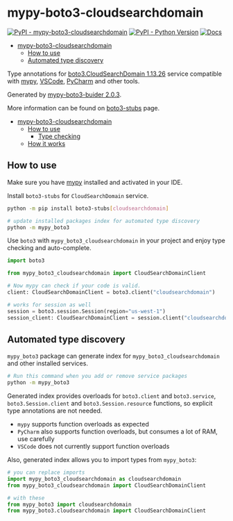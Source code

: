 # mypy-boto3-cloudsearchdomain

[![PyPI - mypy-boto3-cloudsearchdomain](https://img.shields.io/pypi/v/mypy-boto3-cloudsearchdomain.svg?color=blue)](https://pypi.org/project/mypy-boto3-cloudsearchdomain)
[![PyPI - Python Version](https://img.shields.io/pypi/pyversions/mypy-boto3-cloudsearchdomain.svg?color=blue)](https://pypi.org/project/mypy-boto3-cloudsearchdomain)
[![Docs](https://img.shields.io/readthedocs/mypy-boto3-builder.svg?color=blue)](https://mypy-boto3-builder.readthedocs.io/)

- [mypy-boto3-cloudsearchdomain](#mypy-boto3-cloudsearchdomain)
  - [How to use](#how-to-use)
  - [Automated type discovery](#automated-type-discovery)


Type annotations for
[boto3.CloudSearchDomain 1.13.26](https://boto3.amazonaws.com/v1/documentation/api/1.13.26/reference/services/cloudsearchdomain.html#CloudSearchDomain) service
compatible with [mypy](https://github.com/python/mypy), [VSCode](https://code.visualstudio.com/),
[PyCharm](https://www.jetbrains.com/pycharm/) and other tools.

Generated by [mypy-boto3-buider 2.0.3](https://github.com/vemel/mypy_boto3_builder).

More information can be found on [boto3-stubs](https://pypi.org/project/boto3-stubs/) page.

- [mypy-boto3-cloudsearchdomain](#mypy-boto3-cloudsearchdomain)
  - [How to use](#how-to-use)
    - [Type checking](#type-checking)
  - [How it works](#how-it-works)

## How to use

Make sure you have [mypy](https://github.com/python/mypy) installed and activated in your IDE.

Install `boto3-stubs` for `CloudSearchDomain` service.

```bash
python -m pip install boto3-stubs[cloudsearchdomain]

# update installed packages index for automated type discovery
python -m mypy_boto3
```

Use `boto3` with `mypy_boto3_cloudsearchdomain` in your project and enjoy type checking and auto-complete.

```python
import boto3

from mypy_boto3_cloudsearchdomain import CloudSearchDomainClient

# Now mypy can check if your code is valid.
client: CloudSearchDomainClient = boto3.client("cloudsearchdomain")

# works for session as well
session = boto3.session.Session(region="us-west-1")
session_client: CloudSearchDomainClient = session.client("cloudsearchdomain")

```

## Automated type discovery

`mypy_boto3` package can generate index for `mypy_boto3_cloudsearchdomain` and other installed services.

```bash
# Run this command when you add or remove service packages
python -m mypy_boto3
```

Generated index provides overloads for `boto3.client` and `boto3.service`,
`boto3.Session.client` and `boto3.Session.resource` functions,
so explicit type annotations are not needed.

- `mypy` supports function overloads as expected
- `PyCharm` also supports function overloads, but consumes a lot of RAM, use carefully
- `VSCode` does not currently support function overloads

Also, generated index allows you to import types from `mypy_boto3`:

```python
# you can replace imports
import mypy_boto3_cloudsearchdomain as cloudsearchdomain
from mypy_boto3_cloudsearchdomain import CloudSearchDomainClient

# with these
from mypy_boto3 import cloudsearchdomain
from mypy_boto3.cloudsearchdomain import CloudSearchDomainClient
```